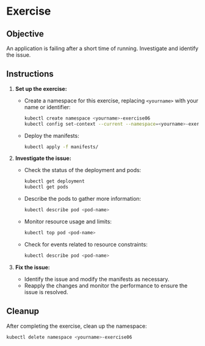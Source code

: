 # Exercise

## Objective

An application is failing after a short time of running. Investigate and identify the issue.

## Instructions

1. **Set up the exercise:**
   - Create a namespace for this exercise, replacing `<yourname>` with your name or identifier:
     ```bash
     kubectl create namespace <yourname>-exercise06
     kubectl config set-context --current --namespace=<yourname>-exercise06
     ```
   - Deploy the manifests:
     ```bash
     kubectl apply -f manifests/
     ```

2. **Investigate the issue:**
   - Check the status of the deployment and pods:
     ```bash
     kubectl get deployment
     kubectl get pods
     ```
   - Describe the pods to gather more information:
     ```bash
     kubectl describe pod <pod-name>
     ```
   - Monitor resource usage and limits:
     ```bash
     kubectl top pod <pod-name>
     ```
   - Check for events related to resource constraints:
     ```bash
     kubectl describe pod <pod-name>
     ```

3. **Fix the issue:**
   - Identify the issue and modify the manifests as necessary.
   - Reapply the changes and monitor the performance to ensure the issue is resolved.

## Cleanup

After completing the exercise, clean up the namespace:
```bash
kubectl delete namespace <yourname>-exercise06
```
